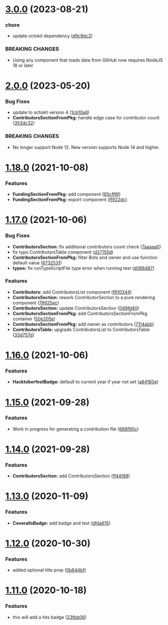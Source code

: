 # [3.0.0](https://github.com/dbartholomae/jsx-readme/compare/v2.0.0...v3.0.0) (2023-08-21)


### chore

* update octokit dependency ([d9c9dc2](https://github.com/dbartholomae/jsx-readme/commit/d9c9dc265d19c0d683baebddf6102a9b0b369970))


### BREAKING CHANGES

* Using any component that loads data from GitHub now requires NodeJS 18 or later

# [2.0.0](https://github.com/dbartholomae/jsx-readme/compare/v1.18.0...v2.0.0) (2023-05-20)


### Bug Fixes

* update to octokit version 4 ([1cb10a8](https://github.com/dbartholomae/jsx-readme/commit/1cb10a813be54734f83ce6cb3f0a30c3762b588f))
* **ContributorsSectionFromPkg:** handle edge case for contributor count ([353dc32](https://github.com/dbartholomae/jsx-readme/commit/353dc3271e13aba346cb2b3cd238ae577bfb08f1))


### BREAKING CHANGES

* No longer support Node 12. New version supports Node 14 and higher.

# [1.18.0](https://github.com/dbartholomae/jsx-readme/compare/v1.17.0...v1.18.0) (2021-10-08)


### Features

* **FundingSectionFromPkg:** add component ([65cff9f](https://github.com/dbartholomae/jsx-readme/commit/65cff9f0e56fc313e31cdc716c1813952373a541))
* **FundingSectionFromPkg:** export component ([ff922dc](https://github.com/dbartholomae/jsx-readme/commit/ff922dcdde6e8b793af33a43b345b35a899bcb76))

# [1.17.0](https://github.com/dbartholomae/jsx-readme/compare/v1.16.0...v1.17.0) (2021-10-06)


### Bug Fixes

* **ContributorsSection:** fix additional contributors count check ([7aaaaa0](https://github.com/dbartholomae/jsx-readme/commit/7aaaaa076e6e9cef0dc9763260931678db695ac1))
* fix typo ContributorsTable component ([d27155d](https://github.com/dbartholomae/jsx-readme/commit/d27155d3d55cdcbd8b3e47b5981531f933413e66))
* **ContributorsSectionFromPkg:** filter Bots and owner and use function default value ([6732531](https://github.com/dbartholomae/jsx-readme/commit/673253155742f344729523e9a7d4fb73ce0bd1a9))
* **types:** fix runTypeScriptFile type error when running test ([d088487](https://github.com/dbartholomae/jsx-readme/commit/d0884870a9ca3c9c499fc21da224ea376fad5cd6))


### Features

* **Contributors:** add ContributorsList component ([f910344](https://github.com/dbartholomae/jsx-readme/commit/f910344f23d7e0d42a80979c922b6dce323026cd))
* **ContributorsSection:** rework ContributorSection to a pure rendering component ([78925ec](https://github.com/dbartholomae/jsx-readme/commit/78925ecdd4e029ab954e6effdd7f15cc4eb6126a))
* **ContributorsSection:** update ContributorsSection ([049fd40](https://github.com/dbartholomae/jsx-readme/commit/049fd4070274cde0f80cb93cbeaa43ab7fe6e854))
* **ContributorsSectionFromPkg:** add ContributorsSectionFromPkg container ([50e205e](https://github.com/dbartholomae/jsx-readme/commit/50e205ec2e83d2e2ed88ad6691e88dce7c1016a6))
* **ContributorsSectionFromPkg:** add owner as contributors ([7114abb](https://github.com/dbartholomae/jsx-readme/commit/7114abb1741072c9eef948f1d00d1d6b314c7c5e))
* **ContributorsTable:** upgrade ContributorsList to ContributorsTable ([33d757d](https://github.com/dbartholomae/jsx-readme/commit/33d757de9cb5e09140ac8711dac2b75abc4b2c1a))

# [1.16.0](https://github.com/dbartholomae/jsx-readme/compare/v1.15.0...v1.16.0) (2021-10-06)


### Features

* **HacktoberfestBadge:** default to current year if year not set ([a84160e](https://github.com/dbartholomae/jsx-readme/commit/a84160e99f2ce60ccc81461e98d2fdfc0fbf1627))

# [1.15.0](https://github.com/dbartholomae/jsx-readme/compare/v1.14.0...v1.15.0) (2021-09-28)


### Features

* Work in progress for generating a contribution file ([688f90c](https://github.com/dbartholomae/jsx-readme/commit/688f90c728b4c8303ea5aa6f948aa77502088ed3))

# [1.14.0](https://github.com/dbartholomae/jsx-readme/compare/v1.13.0...v1.14.0) (2021-09-28)


### Features

* **ContributorsSection:** add ContributorsSection ([ff44f88](https://github.com/dbartholomae/jsx-readme/commit/ff44f88b076bc75824622a59f6adfa0f7f102e29))

# [1.13.0](https://github.com/dbartholomae/jsx-readme/compare/v1.12.0...v1.13.0) (2020-11-09)


### Features

* **CoverallsBadge:** add badge and test ([dfda615](https://github.com/dbartholomae/jsx-readme/commit/dfda615dc8ecca663a4f95c384ebf4fe9b641c3d))

# [1.12.0](https://github.com/dbartholomae/jsx-readme/compare/v1.11.0...v1.12.0) (2020-10-30)


### Features

* added optional title prop ([0b844bf](https://github.com/dbartholomae/jsx-readme/commit/0b844bf3c77c0f9226a168d1c75afd2dbf22dcba))

# [1.11.0](https://github.com/dbartholomae/jsx-readme/compare/v1.10.0...v1.11.0) (2020-10-18)


### Features

* this will add a hits badge ([23fbb06](https://github.com/dbartholomae/jsx-readme/commit/23fbb0651d0dccf9dcaeb092ce5f234670b15ebb))
